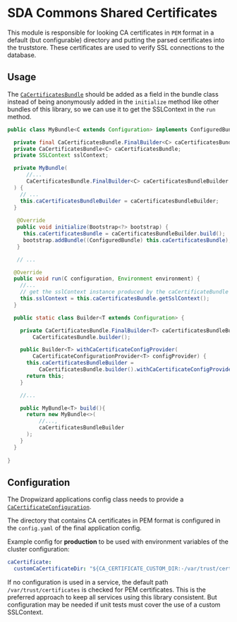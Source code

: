 # SDA Commons Shared Certificates

This module is responsible for looking CA certificates in `PEM` format in a 
default (but configurable) directory and putting the parsed certificates into the truststore.
These certificates are used to verify SSL connections to the database.

## Usage

The [`CaCertificatesBundle`](https://github.com/SDA-SE/sda-dropwizard-commons/tree/master/sda-commons-shared-certificates/src/main/java/org/sdase/commons/shared/certificates/ca/CaCertificatesBundle.java) 
should be added as a field in the bundle class instead of being anonymously added in the 
`initialize` method like other bundles of this library, so we can use it to get the SSLContext in the `run` method.

```java
public class MyBundle<C extends Configuration> implements ConfiguredBundle<C> {

  private final CaCertificatesBundle.FinalBuilder<C> caCertificatesBundleBuilder;
  private CaCertificatesBundle<C> caCertificatesBundle;
  private SSLContext sslContext;

  private MyBundle(
      //...
      CaCertificatesBundle.FinalBuilder<C> caCertificatesBundleBuilder
  ) {
    // ...
    this.caCertificatesBundleBuilder = caCertificatesBundleBuilder;
  }
  
   @Override
   public void initialize(Bootstrap<?> bootstrap) {
     this.caCertificatesBundle = caCertificatesBundleBuilder.build();
     bootstrap.addBundle((ConfiguredBundle) this.caCertificatesBundle);
   }

   // ...

  @Override
  public void run(C configuration, Environment environment) {
    //...
    // get the sslContext instance produced by the caCertificateBundle
    this.sslContext = this.caCertificatesBundle.getSslContext();
  }

  public static class Builder<T extends Configuration> {

    private CaCertificatesBundle.FinalBuilder<T> caCertificatesBundleBuilder =
        CaCertificatesBundle.builder();

    public Builder<T> withCaCertificateConfigProvider(
        CaCertificateConfigurationProvider<T> configProvider) {
      this.caCertificatesBundleBuilder =
          CaCertificatesBundle.builder().withCaCertificateConfigProvider(configProvider);
      return this;
    }

    //...

    public MyBundle<T> build(){
      return new MyBundle<>(
          //...,
          caCertificatesBundleBuilder
      );
    }
  }
  
}
```

## Configuration

The Dropwizard applications config class needs to provide a
[`CaCertificateConfiguration`](https://github.com/SDA-SE/sda-dropwizard-commons/tree/master/sda-commons-shared-certificates/src/main/java/org/sdase/commons/shared/certificates/ca/CaCertificateConfiguration.java).

The directory that contains CA certificates in PEM format is configured in the `config.yaml` 
of the final application config. 

Example config for **production** to be used with environment variables of the cluster configuration:

```yaml
caCertificate:
  customCaCertificateDir: "${CA_CERTIFICATE_CUSTOM_DIR:-/var/trust/certificates}"
```

If no configuration is used in a service, the default path `/var/trust/certificates` is checked for PEM certificates. 
This is the preferred approach to keep all services using this library consistent. 
But configuration may be needed if unit tests must cover the use of a custom SSLContext.